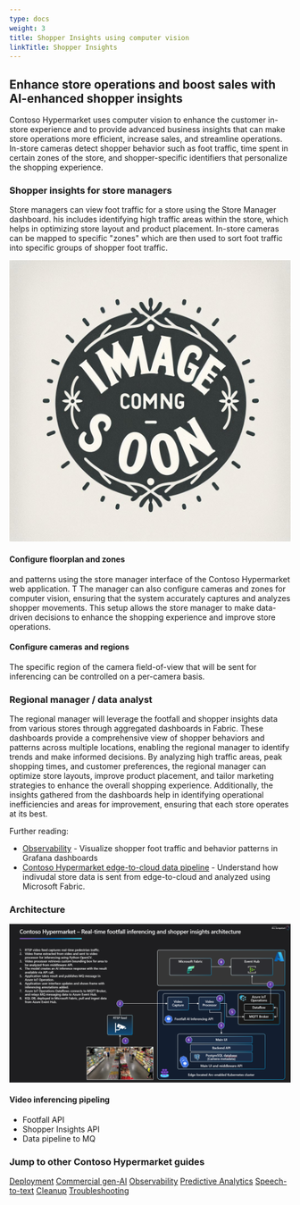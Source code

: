 ```yaml
---
type: docs
weight: 3
title: Shopper Insights using computer vision
linkTitle: Shopper Insights
---
```


## Enhance store operations and boost sales with AI-enhanced shopper insights

Contoso Hypermarket uses computer vision to enhance the customer in-store experience and to provide advanced business insights that can make store operations more efficient, increase sales, and streamline operations. In-store cameras detect shopper behavior such as foot traffic, time spent in certain zones of the store, and shopper-specific identifiers that personalize the shopping experience.

### Shopper insights for store managers

Store managers can view foot traffic for a store using the Store Manager dashboard. his includes identifying high traffic areas within the store, which helps in optimizing store layout and product placement. In-store cameras can be mapped to specific "zones" which are then used to sort foot traffic into specific groups of shopper foot traffic.

![A screenshot showing the store manager dashboard](placeholder.png)

#### Configure floorplan and zones

 and patterns using the store manager interface of the Contoso Hypermarket web application. T The manager can also configure cameras and zones for computer vision, ensuring that the system accurately captures and analyzes shopper movements. This setup allows the store manager to make data-driven decisions to enhance the shopping experience and improve store operations.

#### Configure cameras and regions

The specific region of the camera field-of-view that will be sent for inferencing can be controlled on a per-camera basis.

### Regional manager / data analyst

The regional manager will leverage the footfall and shopper insights data from various stores through aggregated dashboards in Fabric. These dashboards provide a comprehensive view of shopper behaviors and patterns across multiple locations, enabling the regional manager to identify trends and make informed decisions. By analyzing high traffic areas, peak shopping times, and customer preferences, the regional manager can optimize store layouts, improve product placement, and tailor marketing strategies to enhance the overall shopping experience. Additionally, the insights gathered from the dashboards help in identifying operational inefficiencies and areas for improvement, ensuring that each store operates at its best.

Further reading:

- [Observability](../observability/_index.md) - Visualize shopper foot traffic and behavior patterns in Grafana dashboards
- [Contoso Hypermarket edge-to-cloud data pipeline](../data_pipeline/_index.md) - Understand how indivudal store data is sent from edge-to-cloud and analyzed using Microsoft Fabric.

### Architecture

![A diagram depicting the shopper insights system architecture](./footfall_diagram.png)

#### Video inferencing pipeling

- Footfall API
- Shopper Insights API
- Data pipeline to MQ

### Jump to other Contoso Hypermarket guides

[Deployment](../deployment/_index.md)
[Commercial gen-AI](../cerebral/_index.md)
[Observability](../observability/_index.md)
[Predictive Analytics](../predictive_analytics/_index.md)
[Speech-to-text](../speech_to_text/_index.md)
[Cleanup](../cleanup/_index.md)
[Troubleshooting](../troubleshooting/_index.md)
